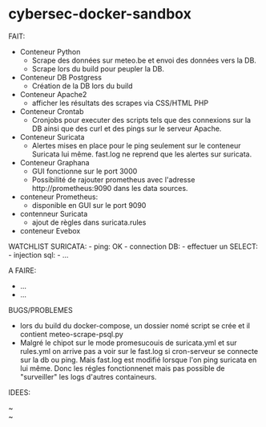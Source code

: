 # cybersec-docker-sandbox

FAIT:

- Conteneur Python
    - Scrape des données sur meteo.be et envoi des données vers la DB.
    - Scrape lors du build pour peupler la DB. 
- Conteneur DB Postgress
     - Création de la DB lors du build
- Conteneur Apache2
     - afficher les résultats des scrapes via CSS/HTML PHP
- Conteneur Crontab
     - Cronjobs pour executer des scripts tels que des connexions sur la DB ainsi que des curl et des pings sur le serveur Apache.
- Conteneur Suricata
     - Alertes mises en place pour le ping seulement sur le conteneur Suricata lui même. fast.log ne reprend que les alertes sur suricata. 
- Conteneur Graphana
     - GUI fonctionne sur le port 3000
     - Possibilité de rajouter prometheus avec l'adresse http://prometheus:9090 dans les data sources.
- conteneur Prometheus:
     - disponible en GUI sur le port 9090
- contenneur Suricata
     - ajout de règles dans suricata.rules 
- conteneur Evebox

 WATCHLIST SURICATA: 
    - ping: OK
    - connection DB: 
    - effectuer un SELECT: 
    - injection sql: 
    - ... 


A FAIRE:
- ...
- ...


BUGS/PROBLEMES

- lors du build du docker-compose, un dossier nomé script se crée et il contient meteo-scrape-psql.py
- Malgré le chipot sur le mode promesucouis de suricata.yml et sur rules.yml on arrive pas a voir sur le fast.log si cron-serveur se connecte sur la db ou ping. Mais fast.log est modifié lorsque l'on ping suricata en lui même. Donc les régles fonctionnenet mais pas possible de "surveiller" les logs d'autres containeurs.

IDEES: 



~                                                                                                                                                                          
~                                

